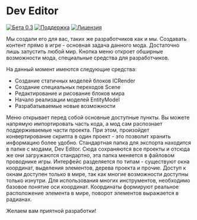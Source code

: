 # **Dev Editor**
[![Бета 0.3](https://img.shields.io/badge/version-0.3-green.svg)]()
[![Поддержка](http://img.shields.io/badge/support.svg)](https://vk.com/nteditor)
[![Лицензия](http://img.shields.io/:license-apache-blue.svg)](http://www.apache.org/licenses/LICENSE-2.0.html)

Мы создали его для вас, таких же разработчиков как и мы. Создавать контент прямо в игре - основная задача данного мода. Достаточно лишь запустить любой мир. Кнопка меню откроет обширные возможности мода, специальные средства для разработчиков.

На данный момент имеются следующие средства:
- Создание статичных моделей блоков ICRender
- Создание специальных переходов Scene
- Редактирование и рисование блоков мира
- Начало реализации моделей EntityModel
- Разрабатываемые новые возможности

Меню открывает перед собой основные доступные пункты. Вы можете напрямую импортировать часть кода, а мод сам распознает поддерживаемые части проекта. При этом, произойдет конвертирование скрипта в один проект - это позволит хранить информацию более удобно.
Стандартная папка для экспорта находится в папке с модами, Dev Editor. Сюда сохраняются все проекты и отсюда же они загружаются стандартно, эта папка меняется в файловом проводнике игры.
Интерфейс разделяется по типам - существуют окна координат, выделения элементов, дерева проекта и прочие. Доступ к окнам доступен только в мире, так как многие возможности доступны только изнутри.
Для использования многих инструментов, необходимо базовое понятие оси координат. Координаты формируют реальное расположение элемента в мире, поворот элементов выражается в радианах.

Желаем вам приятной разработки!
